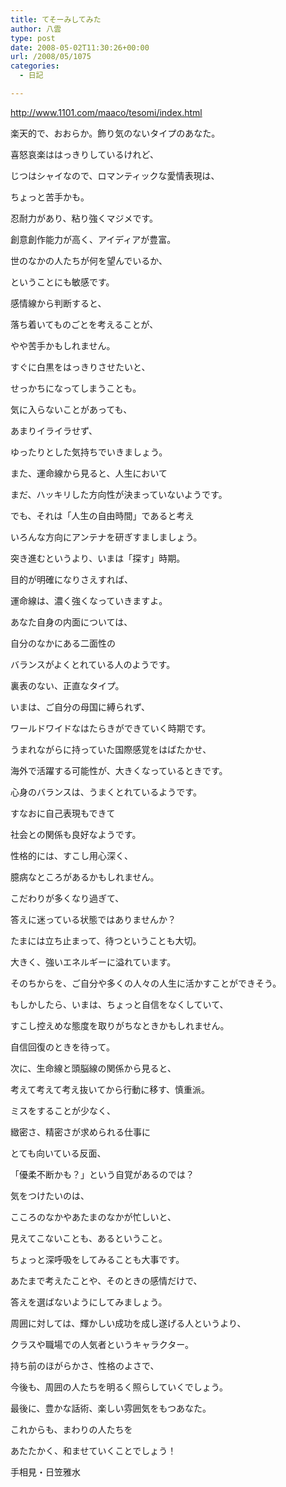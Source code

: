 ```yaml
---
title: てそーみしてみた
author: 八雲
type: post
date: 2008-05-02T11:30:26+00:00
url: /2008/05/1075
categories:
  - 日記

---
```

<http://www.1101.com/maaco/tesomi/index.html>

楽天的で、おおらか。飾り気のないタイプのあなた。
  
喜怒哀楽ははっきりしているけれど、
  
じつはシャイなので、ロマンティックな愛情表現は、
  
ちょっと苦手かも。
  
忍耐力があり、粘り強くマジメです。
  
創意創作能力が高く、アイディアが豊富。
  
世のなかの人たちが何を望んでいるか、
  
ということにも敏感です。
  
感情線から判断すると、
  
落ち着いてものごとを考えることが、
  
やや苦手かもしれません。
  
すぐに白黒をはっきりさせたいと、
  
せっかちになってしまうことも。
  
気に入らないことがあっても、
  
あまりイライラせず、
  
ゆったりとした気持ちでいきましょう。
  
また、運命線から見ると、人生において
  
まだ、ハッキリした方向性が決まっていないようです。
  
でも、それは「人生の自由時間」であると考え
  
いろんな方向にアンテナを研ぎすましましょう。
  
突き進むというより、いまは「探す」時期。
  
目的が明確になりさえすれば、
  
運命線は、濃く強くなっていきますよ。
  
あなた自身の内面については、
  
自分のなかにある二面性の
  
バランスがよくとれている人のようです。
  
裏表のない、正直なタイプ。
  
いまは、ご自分の母国に縛られず、
  
ワールドワイドなはたらきができていく時期です。
  
うまれながらに持っていた国際感覚をはばたかせ、
  
海外で活躍する可能性が、大きくなっているときです。
  
心身のバランスは、うまくとれているようです。
  
すなおに自己表現もできて
  
社会との関係も良好なようです。
  
性格的には、すこし用心深く、
  
臆病なところがあるかもしれません。
  
こだわりが多くなり過ぎて、
  
答えに迷っている状態ではありませんか？
  
たまには立ち止まって、待つということも大切。
  
大きく、強いエネルギーに溢れています。
  
そのちからを、ご自分や多くの人々の人生に活かすことができそう。
  
もしかしたら、いまは、ちょっと自信をなくしていて、
  
すこし控えめな態度を取りがちなときかもしれません。
  
自信回復のときを待って。
  
次に、生命線と頭脳線の関係から見ると、
  
考えて考えて考え抜いてから行動に移す、慎重派。
  
ミスをすることが少なく、
  
緻密さ、精密さが求められる仕事に
  
とても向いている反面、
  
「優柔不断かも？」という自覚があるのでは？
  
気をつけたいのは、
  
こころのなかやあたまのなかが忙しいと、
  
見えてこないことも、あるということ。
  
ちょっと深呼吸をしてみることも大事です。
  
あたまで考えたことや、そのときの感情だけで、
  
答えを選ばないようにしてみましょう。
  
周囲に対しては、輝かしい成功を成し遂げる人というより、
  
クラスや職場での人気者というキャラクター。
  
持ち前のほがらかさ、性格のよさで、
  
今後も、周囲の人たちを明るく照らしていくでしょう。
  
最後に、豊かな話術、楽しい雰囲気をもつあなた。
  
これからも、まわりの人たちを
  
あたたかく、和ませていくことでしょう！

手相見・日笠雅水